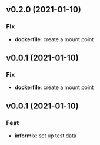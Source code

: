 ## v0.2.0 (2021-01-10)

### Fix

- **dockerfile**: create a mount point

## v0.0.1 (2021-01-10)

### Fix

- **dockerfile**: create a mount point

## v0.0.1 (2021-01-10)

### Feat

- **informix**: set up test data
